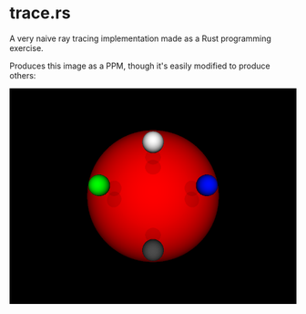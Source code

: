 # trace.rs

A very naive ray tracing implementation made as a Rust programming exercise.

Produces this image as a PPM, though it's easily modified to produce others:

![spheres](spheres.png)
